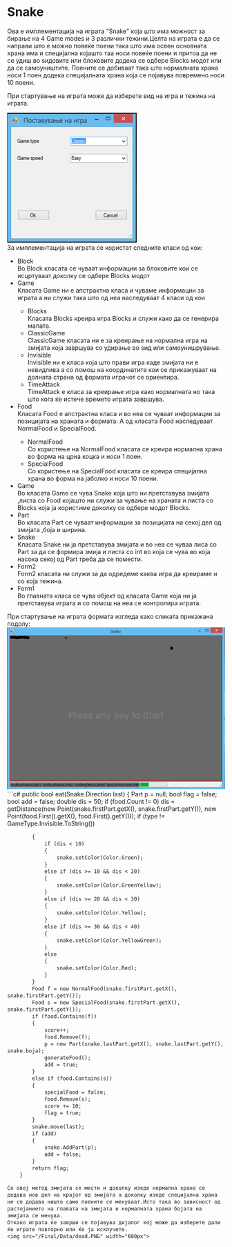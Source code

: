 # Snake
Ова е имплементација на играта "Snake" која што има можност за бирање на 4 Game modes и 3 различни тежини.Целта на играта е да се направи што е можно повеќе поени така што има освен основната храна има и специјална којашто таа носи повеќе поени и притоа да не се удиш во ѕидовите или блоковите додека се одбере Blocks модот или да се самоуништите.
Поените се добиваат така што нормалната храна носи 1 поен додека специјалната храна која се појавува повремено носи 10 поени.

При стартување на играта може да изберете вид на игра и тежина на играта.

<img src="/Final/Data/postavuvanjeigra.PNG" width="300px">
<br>
За имплементација на играта се користат следните класи од кои:
<ul>
  <li>Block</li>
  Во Block класата се чуваат информации за блоковите кои се исцртуваат доколку се одбере Blocks модот
  
  <li>Game</li>
  Класата Game ни е апстрактна класа и чуваме информации за играта а ни служи така што од неа наследуваат 4 класи од кои
  <ul>
    <li>Blocks</li>
    Класата Blocks креира игра Blocks и служи како да се генерира мапата. 
    <li>ClassicGame</li>
    ClassicGame класата ни е за креирање на нормална игра на змијата која завршува со удирање во ѕид или самоунишрување.
    <li>Invisible</li>
    Invisible ни е класа која што прави игра каде змијата ни е невидлива а со помош на координатите кои се прикажуваат на долната страна од формата играчот се ориентира.
    <li>TimeAttack</li>
    TimeAttack е класа за креирање игра како нормалната но така што кога ќе истече времето играта завршува.
  </ul>
  <li>Food</li>
  Класата Food е апстрактна класа и во неа се чуваат информации за позицијата на храната и формата.
  А од класата Food наследуваат NormalFood и SpecialFood.
  <ul>
    <li>NormalFood</li>
    Со користење на NormalFood класата се креира нормална храна во форма на црна коцка и носи 1 поен.
    <li>SpecialFood</li>
    Со користење на SpecialFood класата се креира специјална храна во форма на јаболко и носи 10 поени.
  </ul>
  <li>Game</li>
  Во класата Game се чува Snake која што ни претставува змијата ,листа со Food којашто ни служи за чување на храната и листа со Blocks која ја користиме доколку се одбере модот Blocks.
  <li>Part</li>
  Во класата Part се чуваат информации за позицијата на секој дел од змијата ,боја и ширина.
  <li>Snake</li>
  Класата Snake ни ја претставува змијата и во неа се чуваа лиса со Part за да се формира змија и листа со int во која се чува во која насока секој од Part треба да се помести.
  <li>Form2</li>
    Form2 класата ни служи за да одредеме каква игра да креираме и со која тежина.
  <li>Form1</li>
  Во главната класа се чува објект од класата Game која ни ја претставува играта и со помош на неа се контролира играта.
</ul>
При стартување на играта формата изгледа како сликата прикажана подолу:
<br>
<img src="/Final/Data/slika1.PNG" width="600px">
<br>
```c#
public bool eat(Snake.Direction last)
        {
            Part p = null;
            bool flag = false;
            bool add = false;
            double dis = 50;
            if (food.Count != 0)
                dis = getDistance(new Point(snake.firstPart.getX(), snake.firstPart.getY()), new Point(food.First().getX(), food.First().getY()));
            if (type != GameType.Invisible.ToString())

            {
                if (dis < 10)
                {
                    snake.setColor(Color.Green);
                }
                else if (dis >= 10 && dis < 20)
                {
                    snake.setColor(Color.GreenYellow);
                }
                else if (dis >= 20 && dis < 30)
                {
                    snake.setColor(Color.Yellow);
                }
                else if (dis >= 30 && dis < 40)
                {
                    snake.setColor(Color.YellowGreen);
                }
                else
                {
                    snake.setColor(Color.Red);
                }
            }
            Food f = new NormalFood(snake.firstPart.getX(), snake.firstPart.getY());
            Food s = new SpecialFood(snake.firstPart.getX(), snake.firstPart.getY());
            if (food.Contains(f))
            {
                score++;
                food.Remove(f);
                p = new Part(snake.lastPart.getX(), snake.lastPart.getY(), snake.boja);
                generateFood();
                add = true;
            }
            else if (food.Contains(s))
            {
                specialFood = false;
                food.Remove(s);
                score += 10;
                flag = true;
            }
            snake.move(last);
            if (add)
            {
                snake.AddPart(p);
                add = false;
            }
            return flag;
        }
```
Со овој метод змијата се мести и доколку изеде нормална храна се додава нов дел на крајот од змијата а доколку изеде специјална храна не се додава ништо само поените се менуваат.Исто така во зависност од растојанието на главата на змијата и нормалната храна бојата на змијата се менува.
Откако играта ќе заврши се појавува дијалог кој може да изберете дали ќе играте повторно или ќе ја исклучете.
<img src="/Final/Data/dead.PNG" width="600px">
